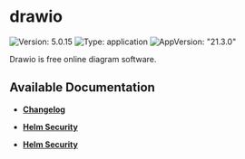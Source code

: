 # drawio

![Version: 5.0.15](https://img.shields.io/badge/Version-5.0.15-informational?style=flat-square) ![Type: application](https://img.shields.io/badge/Type-application-informational?style=flat-square) ![AppVersion: "21.3.0"](https://img.shields.io/badge/AppVersion-"21.3.0"-informational?style=flat-square)

Drawio is free online diagram software.

## Available Documentation

- [**Changelog**](CHANGELOG)

- [**Helm Security**](container-security)

- [**Helm Security**](helm-security)

